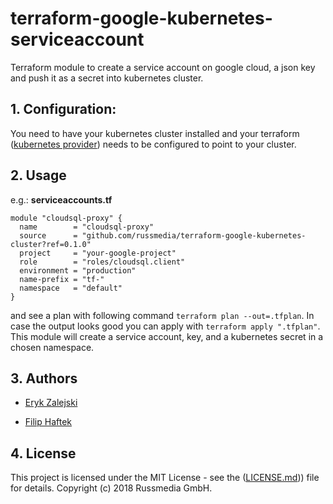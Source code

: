 # terraform-google-kubernetes-serviceaccount
Terraform module to create a service account on google cloud, a json key and push it as a secret into kubernetes cluster.


## 1. Configuration:

You need to have your kubernetes cluster installed and your terraform ([kubernetes provider](https://www.terraform.io/docs/providers/kubernetes/index.html)) needs to be configured to point to your cluster. 

## 2. Usage

e.g.: **serviceaccounts.tf**
```hcl
module "cloudsql-proxy" {
  name        = "cloudsql-proxy"
  source      = "github.com/russmedia/terraform-google-kubernetes-cluster?ref=0.1.0"
  project     = "your-google-project"
  role        = "roles/cloudsql.client"
  environment = "production"
  name-prefix = "tf-"
  namespace   = "default"
}
```

and see a plan with following command `terraform plan --out=.tfplan`. In case the output looks good you can apply with `terraform apply ".tfplan"`. This module will create a service account, key, and a kubernetes secret in a chosen namespace.


## 3. Authors

- [Eryk Zalejski](https://github.com/ezalejski)

- [Filip Haftek](https://github.com/filiphaftek)

## 4. License

This project is licensed under the MIT License - see the ([LICENSE.md](LICENSE.md))) file for details.
Copyright (c) 2018 Russmedia GmbH.
